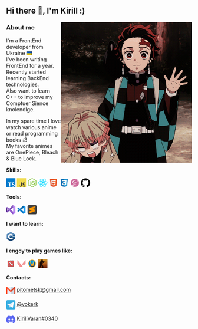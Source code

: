 ## Hi there 👋, I'm Kirill :)

<img align="right" src='./assets/gifs/Tanjirou-demon-slayer.gif' />
<!-- <img height="400" align="center" src='./assets/giphy.gif' /> -->

### About me

I'm a FrontEnd developer from Ukraine <img height="10" src="./assets/ukraineFlag.svg"></br>
I've been writing FrontEnd for a year. </br>
Recently started learning BackEnd technologies. </br>
Also want to learn C++ to improve my Comptuer Sience knolendlge.

In my spare time I love watch various anime or read programming books :3 </br>
My favorite animes are OnePiece, Bleach & Blue Lock.


**Skills:**
</br>

<code><img height="25"	src="./assets/ts.svg"></code>
<code><img height="25"	src="./assets/js.svg"></code>
<code><img height="25"	src="./assets/nodejs.svg"></code>
<code><img height="25"	src="./assets/react.svg"></code>
<code><img height="25"	src="./assets/html.svg"></code>
<code><img height="25"	src="./assets/css.svg"></code>
<code><img height="25"	src="./assets/scss.svg"></code>
<code><img height="25"	src="./assets/gitHub.svg"></code>

**Tools:**
</br>

<code><img height="25" src="./assets/visualStudio.svg"></code>
<code><img height="25" src="./assets/vscode.svg"></code>
<code><img height="25" src="./assets/sublimeText.svg"></code>

**I want to learn:**
</br>

<code><img height="25"	src="./assets/c++.svg"></code>

**I engoy to play games like:**
</br>

<code><img height="25"	src="./assets/dota2.svg"></code>
<code><img height="25"	src="./assets/valorant.svg"></code>
<code><img height="25"	src="./assets/worldOfWarcraft.png"></code>
<code><img height="25"	src="./assets/csGo.png"></code>

**Contacts:**

<p> 
	<img height="25" align="center" src="./assets/gmail.svg"> 
	<a href="mailto:pitometsk@gmail.com">
		pitometsk@gmail.com
	</a>
</p>

<p> 
	<img height="25" align="center" src="./assets/telegram.svg" target="_blank" > 
	<a href="https://t.me/vokerK" target="_blank" >
		@vokerk
	</a>
</p>

<p> 
	<img height="25" align="center" src="./assets/discord.svg" target="_blank" >
	<a href="https://discordapp.com/users/0340" target="_blank" >
		KirillVaran#0340
	</a>
</p>
